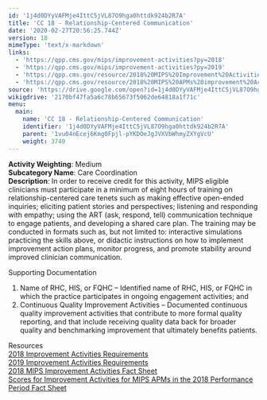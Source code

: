 ```yaml
---
id: '1j4d0DYyVAFMje4IttC5jVL87O9hga0httdk924b2R7A'
title: 'CC 18 - Relationship-Centered Communication'
date: '2020-02-27T20:56:25.744Z'
version: 18
mimeType: 'text/x-markdown'
links:
  - 'https://qpp.cms.gov/mips/improvement-activities?py=2018'
  - 'https://qpp.cms.gov/mips/improvement-activities?py=2019'
  - 'https://qpp.cms.gov/resource/2018%20MIPS%20Improvement%20Activities%20Fact%20Sheet'
  - 'https://qpp.cms.gov/resource/2018%20MIPS%20APMs%20improvement%20Activities%20scores%20fact%20sheet'
source: 'https://drive.google.com/open?id=1j4d0DYyVAFMje4IttC5jVL87O9hga0httdk924b2R7A'
wikigdrive: '2170bf47fa5a6c78b65673f5062de64818a1f71c'
menu:
  main:
    name: 'CC 18 - Relationship-Centered Communication'
    identifier: '1j4d0DYyVAFMje4IttC5jVL87O9hga0httdk924b2R7A'
    parent: '1vu04nEcej6Kmg0Fpjl-pYKDOeJgJVXVbWhmyZXYgVcU'
    weight: 3740
---
```





**Activity Weighting**: Medium  
**Subcategory Name**: Care Coordination  
**Description**: In order to receive credit for this activity, MIPS eligible clinicians must participate in a minimum of eight hours of training on relationship-centered care tenets such as making effective open-ended inquiries; eliciting patient stories and perspectives; listening and responding with empathy; using the ART (ask, respond, tell) communication technique to engage patients, and developing a shared care plan. The training may be conducted in formats such as, but not limited to: interactive simulations practicing the skills above, or didactic instructions on how to implement improvement action plans, monitor progress, and promote stability around improved clinician communication.




Supporting Documentation
1. Name of RHC, HIS, or FQHC – Identified name of RHC, HIS, or FQHC in which the practice participates in ongoing engagement activities; and
2. Continuous Quality Improvement Activities – Documented continuous quality improvement activities that contribute to more formal quality reporting, and that include receiving quality data back for broader quality and benchmarking improvement that ultimately benefits patients.




Resources  
[2018 Improvement Activities Requirements](https://qpp.cms.gov/mips/improvement-activities?py=2018)  
[2019 Improvement Activities Requirements](https://qpp.cms.gov/mips/improvement-activities?py=2019)  
[2018 MIPS Improvement Activities Fact Sheet](https://qpp.cms.gov/resource/2018%20MIPS%20Improvement%20Activities%20Fact%20Sheet)  
[Scores for Improvement Activities for MIPS APMs in the 2018 Performance Period Fact Sheet](https://qpp.cms.gov/resource/2018%20MIPS%20APMs%20improvement%20Activities%20scores%20fact%20sheet)
